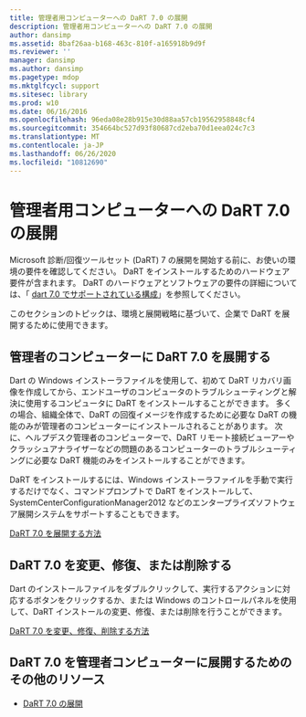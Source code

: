 ```yaml
---
title: 管理者用コンピューターへの DaRT 7.0 の展開
description: 管理者用コンピューターへの DaRT 7.0 の展開
author: dansimp
ms.assetid: 8baf26aa-b168-463c-810f-a165918b9d9f
ms.reviewer: ''
manager: dansimp
ms.author: dansimp
ms.pagetype: mdop
ms.mktglfcycl: support
ms.sitesec: library
ms.prod: w10
ms.date: 06/16/2016
ms.openlocfilehash: 96eda08e28b915e30d88aa57cb19562958848cf4
ms.sourcegitcommit: 354664bc527d93f80687cd2eba70d1eea024c7c3
ms.translationtype: MT
ms.contentlocale: ja-JP
ms.lasthandoff: 06/26/2020
ms.locfileid: "10812690"
---
```

# 管理者用コンピューターへの DaRT 7.0 の展開


Microsoft 診断/回復ツールセット (DaRT) 7 の展開を開始する前に、お使いの環境の要件を確認してください。 DaRT をインストールするためのハードウェア要件が含まれます。 DaRT のハードウェアとソフトウェアの要件の詳細については、「 [dart 7.0 でサポートされている構成](dart-70-supported-configurations-dart-7.md)」を参照してください。

このセクションのトピックは、環境と展開戦略に基づいて、企業で DaRT を展開するために使用できます。

## 管理者のコンピューターに DaRT 7.0 を展開する


Dart の Windows インストーラファイルを使用して、初めて DaRT リカバリ画像を作成してから、エンドユーザのコンピュータのトラブルシューティングと解決に使用するコンピュータに DaRT をインストールすることができます。 多くの場合、組織全体で、DaRT の回復イメージを作成するために必要な DaRT の機能のみが管理者のコンピューターにインストールされることがあります。 次に、ヘルプデスク管理者のコンピューターで、DaRT リモート接続ビューアーやクラッシュアナライザーなどの問題のあるコンピューターのトラブルシューティングに必要な DaRT 機能のみをインストールすることができます。

DaRT をインストールするには、Windows インストーラファイルを手動で実行するだけでなく、コマンドプロンプトで DaRT をインストールして、SystemCenterConfigurationManager2012 などのエンタープライズソフトウェア展開システムをサポートすることもできます。

[DaRT 7.0 を展開する方法](how-to-deploy-dart-70.md)

## DaRT 7.0 を変更、修復、または削除する


Dart のインストールファイルをダブルクリックして、実行するアクションに対応するボタンをクリックするか、または Windows のコントロールパネルを使用して、DaRT インストールの変更、修復、または削除を行うことができます。

[DaRT 7.0 を変更、修復、削除する方法](how-to-change-repair-or-remove-dart-70.md)

## DaRT 7.0 を管理者コンピューターに展開するためのその他のリソース


-   [DaRT 7.0 の展開](deploying-dart-70-new-ia.md)

 

 





